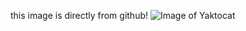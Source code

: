 this image is directly from github!
![Image of Yaktocat](https://octodex.github.com/images/yaktocat.png)
